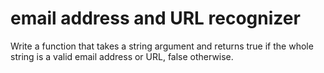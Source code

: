 # email address and URL recognizer

Write a function that takes a string argument and returns true if the whole string is a valid email address or URL, false otherwise.
